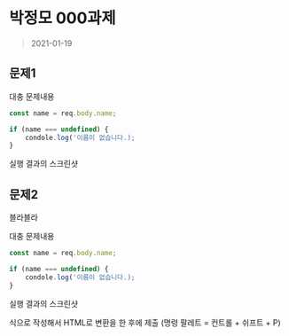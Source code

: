 # 박정모 000과제

> 2021-01-19

## 문제1

대충 문제내용

```javascript
const name = req.body.name;

if (name === undefined) {
    condole.log('이름이 없습니다.);
}
```

실행 결과의 스크린샷

## 문제2

블라블라

대충 문제내용

```javascript
const name = req.body.name;

if (name === undefined) {
    condole.log('이름이 없습니다.);
}
```

실행 결과의 스크린샷

식으로 작성해서 HTML로 변환을 한 후에 제출 (명령 팔레트 = 컨트롤 + 쉬프트 + P)


